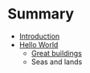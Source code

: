# Summary

* [Introduction](README.md)
* [Hello World](doc-files/a.md)
   * [Great buildings](doc-files/b.md)
   * Seas and lands

